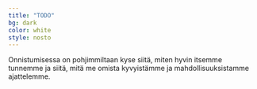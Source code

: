 ```yaml
---
title: "TODO"
bg: dark
color: white
style: nosto
---
```


Onnistumisessa on pohjimmiltaan kyse siitä, miten hyvin itsemme tunnemme ja siitä, mitä me omista kyvyistämme ja mahdollisuuksistamme ajattelemme.
